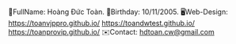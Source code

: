 🪪FullName: Hoàng Đức Toàn. 
🎂Birthday: 10/11/2005.️ 
🖥️Web-Design: 
        https://toanvjppro.github.io/
        https://toandwtest.github.io/
        https://toanprovip.github.io/
✉️Contact: hdtoan.cw@gmail.com
